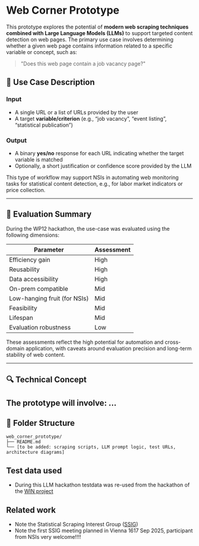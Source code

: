# Web Corner Prototype

This prototype explores the potential of **modern web scraping techniques combined with Large Language Models (LLMs)** to support targeted content detection on web pages. The primary use case involves determining whether a given web page contains information related to a specific variable or concept, such as:

> "Does this web page contain a job vacancy page?"

## 🧠 Use Case Description

### Input
- A single URL or a list of URLs provided by the user
- A target **variable/criterion** (e.g., “job vacancy”, “event listing”, “statistical publication”)

### Output
- A binary **yes/no** response for each URL indicating whether the target variable is matched
- Optionally, a short justification or confidence score provided by the LLM

This type of workflow may support NSIs in automating web monitoring tasks for statistical content detection, e.g., for labor market indicators or price collection.

---

## 📌 Evaluation Summary

During the WP12 hackathon, the use-case was evaluated using the following dimensions:

| Parameter              | Assessment |
|------------------------|------------|
| Efficiency gain        | High       |
| Reusability            | High       |
| Data accessibility     | High       |
| On-prem compatible     | Mid        |
| Low-hanging fruit (for NSIs) | Mid  |
| Feasibility            | Mid        |
| Lifespan               | Mid        |
| Evaluation robustness  | Low        |

These assessments reflect the high potential for automation and cross-domain application, with caveats around evaluation precision and long-term stability of web content.

---

## 🔍 Technical Concept

The prototype will involve:
...
---

## 📁 Folder Structure

```plaintext
web_corner_prototype/
├── README.md
└── [to be added: scraping scripts, LLM prompt logic, test URLs, architecture diagrams]
```

## Test data used
- During this LLM hackathon testdata was re-used from the hackathon of the [WIN project](https://cros.ec.europa.eu/book-page/win-hackathon)

## Related work
- Note the Statistical Scraping Interest Group ([SSIG](https://github.com/SNStatComp/SSIG))
- Note the first SSIG meeting planned in Vienna 1617 Sep 2025, participant from NSIs very welcome!!!! 
